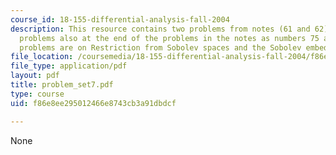 ```yaml
---
course_id: 18-155-differential-analysis-fall-2004
description: This resource contains two problems from notes (61 and 62) plus the two
  problems also at the end of the problems in the notes as numbers 75 and 76. The
  problems are on Restriction from Sobolev spaces and the Sobolev embedding theorem.
file_location: /coursemedia/18-155-differential-analysis-fall-2004/f86e8ee295012466e8743cb3a91dbdcf_problem_set7.pdf
file_type: application/pdf
layout: pdf
title: problem_set7.pdf
type: course
uid: f86e8ee295012466e8743cb3a91dbdcf

---
```

None